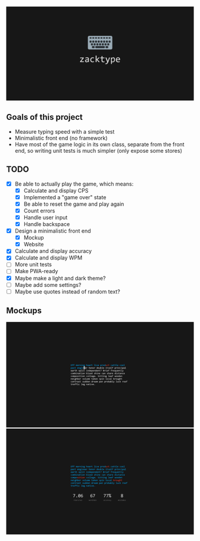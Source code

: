 [![zacktype](public/social-preview.png)](https://zacktype.skayo.dev)

## Goals of this project

- Measure typing speed with a simple test
- Minimalistic front end (no framework)
- Have most of the game logic in its own class, separate from the front end, so writing unit tests is much simpler (only expose some stores)

## TODO

- [X] Be able to actually play the game, which means:
  - [X] Calculate and display CPS
  - [X] Implemented a "game over" state
  - [X] Be able to reset the game and play again
  - [X] Count errors
  - [X] Handle user input
  - [X] Handle backspace
- [X] Design a minimalistic front end
  - [X] Mockup
  - [X] Website
- [X] Calculate and display accuracy
- [X] Calculate and display WPM
- [ ] More unit tests
- [ ] Make PWA-ready
- [X] Maybe make a light and dark theme?
- [ ] Maybe add some settings?
- [ ] Maybe use quotes instead of random text?

## Mockups

![Start View](assets/StartView.png)
![Game Over View](assets/GameOverView.png)
